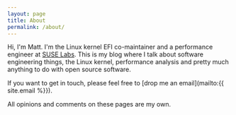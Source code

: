 ```yaml
---
layout: page
title: About
permalink: /about/
---
```


Hi, I'm Matt. I'm the Linux kernel EFI co-maintainer and a performance
engineer at [SUSE Labs](http://www.suse.com). This is my blog where I
talk about software engineering things, the Linux kernel, performance
analysis and pretty much anything to do with open source software.

If you want to get in touch, please feel free to [drop me an
email](mailto:{{ site.email %}}).

All opinions and comments on these pages are my own.
